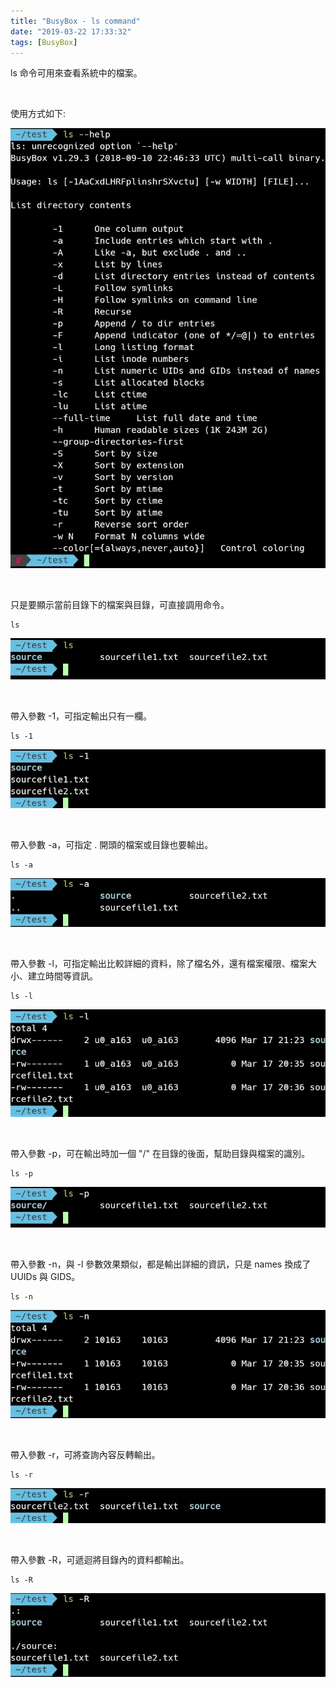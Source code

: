 ```yaml
---
title: "BusyBox - ls command"
date: "2019-03-22 17:33:32"
tags: [BusyBox]
---
```



ls 命令可用來查看系統中的檔案。  

<!-- More -->

<br/>


使用方式如下:  

![1.jpg](1.jpg)

<br/>


只是要顯示當前目錄下的檔案與目錄，可直接調用命令。  

    ls

![2.jpg](2.jpg)

<br/>


帶入參數 -1，可指定輸出只有一欄。  

    ls -1

![3.jpg](3.jpg)

<br/>


帶入參數 -a，可指定 . 開頭的檔案或目錄也要輸出。  

    ls -a

![4.jpg](4.jpg)

<br/>

帶入參數 -l，可指定輸出比較詳細的資料，除了檔名外，還有檔案權限、檔案大小、建立時間等資訊。  

    ls -l

![5.jpg](5.jpg)

<br/>


帶入參數 -p，可在輸出時加一個 "/" 在目錄的後面，幫助目錄與檔案的識別。  

    ls -p

![6.jpg](6.jpg)

<br/>


帶入參數 -n，與 -l 參數效果類似，都是輸出詳細的資訊，只是 names 換成了 UUIDs 與 GIDS。  

    ls -n

![7.jpg](7.jpg)

<br/>


帶入參數 -r，可將查詢內容反轉輸出。  

    ls -r

![8.jpg](8.jpg)

<br/>


帶入參數 -R，可遞迴將目錄內的資料都輸出。  

    ls -R

![9.jpg](9.jpg)

<br/>
